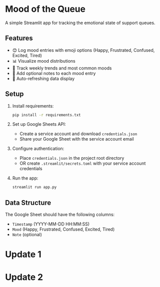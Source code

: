 # Mood of the Queue

A simple Streamlit app for tracking the emotional state of support queues.

## Features

- 😊 Log mood entries with emoji options (Happy, Frustrated, Confused, Excited, Tired)
- 📊 Visualize mood distributions
- 📅 Track weekly trends and most common moods
- 📝 Add optional notes to each mood entry
- 🔄 Auto-refreshing data display

## Setup

1. Install requirements:
   ```bash
   pip install -r requirements.txt
   ```

2. Set up Google Sheets API:
   - Create a service account and download `credentials.json`
   - Share your Google Sheet with the service account email
   
3. Configure authentication:
   - Place `credentials.json` in the project root directory
   - OR create `.streamlit/secrets.toml` with your service account credentials

4. Run the app:
   ```bash
   streamlit run app.py
   ```

## Data Structure

The Google Sheet should have the following columns:
- `Timestamp` (YYYY-MM-DD HH:MM:SS)
- `Mood` (Happy, Frustrated, Confused, Excited, Tired)
- `Note` (optional)

# Update 1
# Update 2
